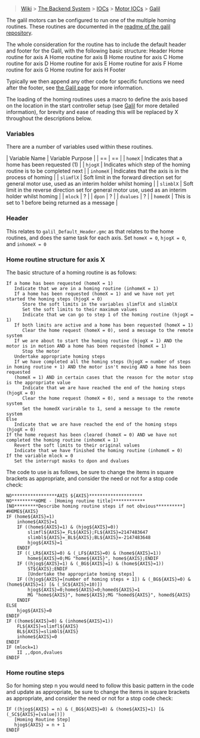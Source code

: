 > [Wiki](Home) > [The Backend System](The-Backend-System) > [IOCs](IOCs) > [Motor IOCs](Motor-IOCs) > [Galil](Galil)

The galil motors can be configured to run one of the multiple homing routines. These routines are documented in the [readme of the galil repository](https://github.com/ISISComputingGroup/EPICS-galil/tree/master/GalilSup/Db).

The whole consideration for the routine has to include the default header and footer for the Galil, with the following basic structure:
Header
Home routine for axis A
Home routine for axis B
Home routine for axis C
Home routine for axis D
Home routine for axis E
Home routine for axis F
Home routine for axis G
Home routine for axis H
Footer

Typically we then append any other code for specific functions we need after the footer, see [the Galil page](Galil) for more information.

The loading of the homing routines uses a macro to define the axis based on the location in the start controller setup (see [Galil](Galil) for more detailed information), for brevity and ease of reading this will be replaced by X throughout the descriptions below. 

### Variables

There are a number of variables used within these routines.

| Variable Name | Variable Purpose |
| == | == |
| `homeX` | Indicates that a home has been requested (1) |
| `hjogX` | Indicates which step of the homing routine is to be completed next |
| `inhomeX` | Indicates that the axis is in the process of homing | 
| `slimflX` | Soft limit in the forward direction set for general motor use, used as an interim holder whilst homing |
| `slimblX` | Soft limit in the reverse direction set for general motor use, used as an interim holder whilst homing |
| `mlock` | ? |
| `dpon` | ? |
| `dvalues` | ? |
| `homedX` | This is set to 1 before being returned as a message |

### Header

This relates to `galil_Default_Header.gmc` as that relates to the home routines, and does the same task for each axis.
Set `homeX = 0`, `hjogX = 0`, and `inhomeX = 0`

### Home routine structure for axis X

The basic structure of a homing routine is as follows:

```
If a home has been requested (homeX = 1)
   Indicate that we are in a homing routine (inhomeX = 1)
   If a home has been requested (homeX = 1) and we have not yet started the homing steps (hjogX = 0)
      Store the soft limits in the variables slimflX and slimblX
      Set the soft limits to their maximum values
      Indicate that we can go to step 1 of the homing routine (hjogX = 1)
   If both limits are active and a home has been requested (homeX = 1)
      Clear the home request (homeX = 0), send a message to the remote system
   If we are about to start the homing routine (hjogX = 1) AND the motor is in motion AND a home has been requested (homeX = 1)
      Stop the motor
   Undertake appropriate homing steps
   If we have completed all the homing steps (hjogX = number of steps in homing routine + 1) AND the motor isn't moving AND a home has been requested 
   (homeX = 1) AND in certain cases that the reason for the motor stop is the appropriate value
      Indicate that we are have reached the end of the homing steps (hjogX = 0)
      Clear the home request (homeX = 0), send a message to the remote system
      Set the homedX varirable to 1, send a message to the remote system
Else
   Indicate that we are have reached the end of the homing steps (hjogX = 0)
If the home request has been cleared (homeX = 0) AND we have not completed the homing routine (inhomeX = 1)
   Revert the soft limits to their original values
   Indicate that we have finished the homing routine (inhomeX = 0)
If the variable mlock = 0
   Set the interrupt masks to dpon and dvalues
```

The code to use is as follows, be sure to change the items in square brackets as appropriate, and consider the need or not for a stop code check:
```
NO*****************AXIS ${AXIS}********************
NO*********HOME - [Homing routine title]************
[NO*********Describe homing routine steps if not obvious**********]
#HOME${AXIS}
IF (home${AXIS}=1)
    inhome${AXIS}=1
	IF ((home${AXIS}=1) & (hjog${AXIS}=0))
	    slimfl${AXIS}=_FL${AXIS};FL${AXIS}=2147483647
		slimbl${AXIS}=_BL${AXIS};BL${AXIS}=-2147483648
		hjog${AXIS}=1
	ENDIF
	IF ((_LR${AXIS}=0) & (_LF${AXIS}=0) & (home${AXIS}=1))
		home${AXIS}=0;MG "home${AXIS}", home${AXIS};ENDIF
	IF ((hjog${AXIS}=1) & (_BG${AXIS}=1) & (home${AXIS}=1))
		ST${AXIS};ENDIF
        [Undertake the appropriate homing steps]
	IF ((hjog${AXIS}=[number of homing steps + 1]) & (_BG${AXIS}=0) & (home${AXIS}=1) [& (_SC${AXIS}=10)])
		hjog${AXIS}=0;home${AXIS}=0;homed${AXIS}=1
		MG "home${AXIS}", home${AXIS};MG "homed${AXIS}", homed${AXIS}
	ENDIF
ELSE
	hjog${AXIS}=0
ENDIF
IF ((home${AXIS}=0) & (inhome${AXIS}=1))
    FL${AXIS}=slimfl${AXIS}
	BL${AXIS}=slimbl${AXIS}
	inhome${AXIS}=0
ENDIF
IF (mlock=1)
	II ,,dpon,dvalues
ENDIF
```

### Home routine steps

So for homing step n you would need to follow this basic pattern in the code and update as appropriate, be sure to change the items in square brackets as appropriate, and consider the need or not for a stop code check:

```
IF ((hjog${AXIS} = n) & (_BG${AXIS}=0) & (home${AXIS}=1) [& (_SC${AXIS}=[value])])
   [Homing Routine Step]
   hjog${AXIS} = n + 1
ENDIF
```